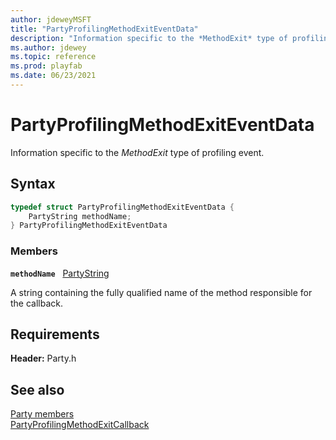 ```yaml
---
author: jdeweyMSFT
title: "PartyProfilingMethodExitEventData"
description: "Information specific to the *MethodExit* type of profiling event."
ms.author: jdewey
ms.topic: reference
ms.prod: playfab
ms.date: 06/23/2021
---
```


# PartyProfilingMethodExitEventData  

Information specific to the *MethodExit* type of profiling event.  

## Syntax  
  
```cpp
typedef struct PartyProfilingMethodExitEventData {  
    PartyString methodName;  
} PartyProfilingMethodExitEventData  
```
  
### Members  
  
**`methodName`** &nbsp; [PartyString](../typedefs.md)  
  
A string containing the fully qualified name of the method responsible for the callback.
  
  
## Requirements  
  
**Header:** Party.h
  
## See also  
[Party members](../party_members.md)  
[PartyProfilingMethodExitCallback](../callbacks/partyprofilingmethodexitcallback.md)
  
  


